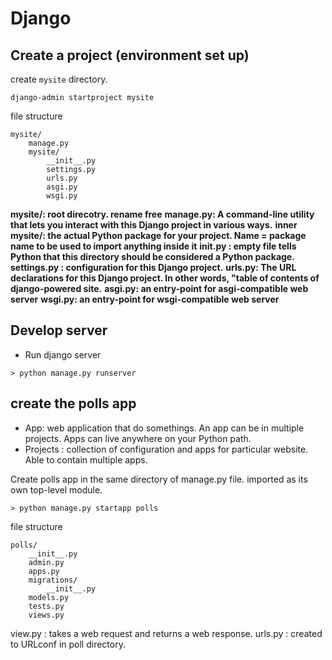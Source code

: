 # Django

## Create a project (environment set up)
create `mysite` directory. 
```
django-admin startproject mysite
```

file structure
```
mysite/
    manage.py
    mysite/
        __init__.py
        settings.py
        urls.py
        asgi.py
        wsgi.py
```

**mysite/: root direcotry. rename free**
**manage.py: A command-line utility that lets you interact with this Django project in various ways.**
**inner mysite/: the actual Python package for your project. Name = package name to be used to import anything inside it**
**__init__.py : empty file tells Python that this directory should be considered a Python package.**
**settings.py : configuration for this Django project.**
**urls.py: The URL declarations for this Django project. In other words, "table of contents of django-powered site.**
**asgi.py: an entry-point for asgi-compatible web server**
**wsgi.py: an entry-point for wsgi-compatible web server**


## Develop server
* Run django server
```
> python manage.py runserver
```

## create the polls app

* App: web application that do somethings. An app can be in multiple projects. Apps can live anywhere on your Python path.
* Projects : collection of configuration and apps for particular website. Able to contain multiple apps. 


Create polls app in the same directory of manage.py file. imported as its own top-level module.
```
> python manage.py startapp polls
```

file structure
```
polls/
    __init__.py
    admin.py
    apps.py
    migrations/
        __init__.py
    models.py
    tests.py
    views.py
```

view.py : takes a web request and returns a web response.
urls.py : created to URLconf in poll directory.

